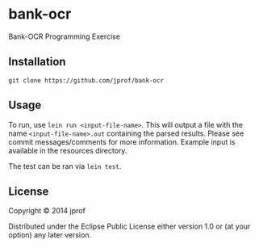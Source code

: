 # bank-ocr

Bank-OCR Programming Exercise

## Installation

`git clone https://github.com/jprof/bank-ocr`

## Usage

To run, use `lein run <input-file-name>`. This will output a file with the name
`<input-file-name>.out` containing the parsed results. Please see commit
messages/comments for more information. Example input is available in the
resources directory.

The test can be ran via `lein test`.

## License

Copyright © 2014 jprof

Distributed under the Eclipse Public License either version 1.0 or (at
your option) any later version.
